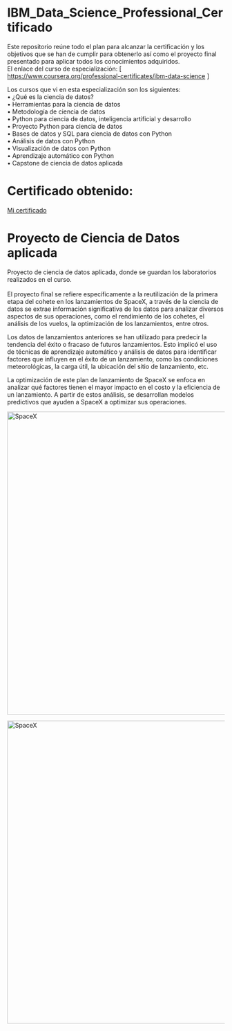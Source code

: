 # IBM_Data_Science_Professional_Certificado
Este repositorio reúne todo el plan para alcanzar la certificación y los objetivos que se han de cumplir para obtenerlo así como el proyecto final presentado para aplicar todos los conocimientos adquiridos.<br>
El enlace del curso de especialización: [ https://www.coursera.org/professional-certificates/ibm-data-science ]<br>

Los cursos que vi en esta especialización son los siguientes:<br>
• ¿Qué es la ciencia de datos?<br> 
• Herramientas para la ciencia de datos <br>
• Metodología de ciencia de datos <br>
• Python para ciencia de datos, inteligencia artificial y desarrollo <br>
• Proyecto Python para ciencia de datos <br>
• Bases de datos y SQL para ciencia de datos con Python <br>
• Análisis de datos con Python <br>
• Visualización de datos con Python <br>
• Aprendizaje automático con Python <br>
• Capstone de ciencia de datos aplicada <br>
# Certificado obtenido:<br>
 <span><a href="https://www.coursera.org/account/accomplishments/professional-cert/CLP2BYJAURZA"> Mi certificado</a></span>

# Proyecto de Ciencia de Datos aplicada
Proyecto de ciencia de datos aplicada, donde se guardan los laboratorios realizados en el curso.<br><br>
El proyecto final se refiere específicamente a la reutilización de la primera etapa del cohete en los lanzamientos de SpaceX, a través de la ciencia de datos se extrae información significativa de los datos para analizar diversos aspectos de sus operaciones, como el rendimiento de los cohetes, el análisis de los vuelos, la optimización de los lanzamientos, entre otros.

Los datos de lanzamientos anteriores se han utilizado para predecir la tendencia del éxito o fracaso de futuros lanzamientos. Esto implicó el uso de técnicas de aprendizaje automático y análisis de datos para identificar factores que influyen en el éxito de un lanzamiento, como las condiciones meteorológicas, la carga útil, la ubicación del sitio de lanzamiento, etc.

La optimización de este  plan de lanzamiento de SpaceX se enfoca en analizar qué factores tienen el mayor impacto en el costo y la eficiencia de un lanzamiento. A partir de estos análisis, se desarrollan modelos predictivos que ayuden a SpaceX a optimizar sus operaciones.

<span><img src="https://github.com/elviacortez/ciencia-de-datos/blob/main/spacex-MEW1f-yu2KI-unsplash.jpg" height="700px" width="960px" alt="SpaceX"></span>


<span><img src="https://camo.githubusercontent.com/9141210ace06c3858dcd22dbb06deefbe8a5f65c973b2248b91a04f8e1081bf9/68747470733a2f2f63662d636f75727365732d646174612e73332e75732e636c6f75642d6f626a6563742d73746f726167652e617070646f6d61696e2e636c6f75642f49424d446576656c6f706572536b696c6c734e6574776f726b2d445330373031454e2d536b696c6c734e6574776f726b2f6170692f496d616765732f6c616e64696e675f312e676966" height="700px" width="960px" alt="SpaceX"></span>

